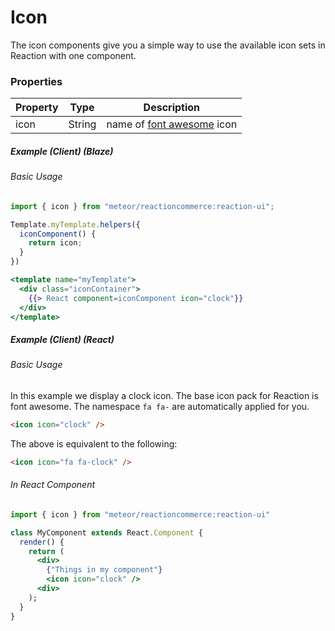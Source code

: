 # Icon

The icon components give you a simple way to use the available icon sets in Reaction with one component.

### Properties

| Property | Type   | Description                                                              |
| -------- | ------ | ------------------------------------------------------------------------ |
| icon     | String | name of [font awesome](https://fortawesome.github.io/Font-Awesome/) icon |

##### Example (Client) (Blaze)

###### Basic Usage

```js
import { icon } from "meteor/reactioncommerce:reaction-ui";

Template.myTemplate.helpers({
  iconComponent() {
    return icon;
  }
})
```

```handlebars
<template name="myTemplate">
  <div class="iconContainer">
    {{> React component=iconComponent icon="clock"}}
  </div>
</template>
```

##### Example (Client) (React)

###### Basic Usage

In this example we display a clock icon. The base icon pack for Reaction is font awesome. The namespace `fa fa-` are automatically applied for you.

```html
<icon icon="clock" />
```

The above is equivalent to the following:

```html
<icon icon="fa fa-clock" />
```

###### In React Component

```jsx
import { icon } from "meteor/reactioncommerce:reaction-ui"

class MyComponent extends React.Component {
  render() {
    return (
      <div>
        {"Things in my component"}
        <icon icon="clock" />
      <div>
    );
  }
}
```
